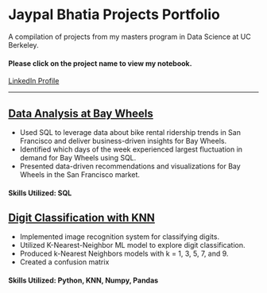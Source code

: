 # Jaypal Bhatia Projects Portfolio
A compilation of projects from my masters program in Data Science at UC Berkeley.
#### Please click on the project name to view my notebook.

[LinkedIn Profile](https://www.linkedin.com/in/jaypal-bhatia/)

----------------------------------------------------------------------------------------------------------------------

## [Data Analysis at Bay Wheels](https://github.com/jaypal-bhatia/jaypalprojects/blob/main/Project%20Notebooks/Jaypal_SQL%20Project.ipynb)

* Used SQL to leverage data about bike rental ridership trends in San Francisco and deliver business-driven insights for Bay Wheels. 
* Identified which days of the week experienced largest fluctuation in demand for Bay Wheels using SQL. 
* Presented data-driven recommendations and visualizations for Bay Wheels in the San Francisco market. 

#### Skills Utilized: SQL

## [Digit Classification with KNN](https://github.com/jaypal-bhatia/jaypalprojects/blob/main/Project%20Notebooks/Jaypal_MLwithKNN.ipynb)

* Implemented image recognition system for classifying digits.
* Utilized K-Nearest-Neighbor ML model to explore digit classification.
* Produced k-Nearest Neighbors models with k = 1, 3, 5, 7, and 9.
* Created a confusion matrix 

#### Skills Utilized: Python, KNN, Numpy, Pandas
